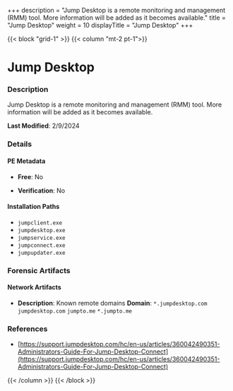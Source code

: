 +++
description = "Jump Desktop is a remote monitoring and management (RMM) tool. More information will be added as it becomes available."
title = "Jump Desktop"
weight = 10
displayTitle = "Jump Desktop"
+++


{{< block "grid-1" >}}
{{< column "mt-2 pt-1">}}

# Jump Desktop


### Description

Jump Desktop is a remote monitoring and management (RMM) tool. More information will be added as it becomes available.



**Last Modified**: 2/9/2024

### Details


#### PE Metadata


- **Free**: No

- **Verification**: No




#### Installation Paths
- `jumpclient.exe`
- `jumpdesktop.exe`
- `jumpservice.exe`
- `jumpconnect.exe`
- `jumpupdater.exe`

### Forensic Artifacts




#### Network Artifacts

- **Description**: Known remote domains
  **Domain**: `*.jumpdesktop.com` `jumpdesktop.com` `jumpto.me` `*.jumpto.me`





### References
- [https://support.jumpdesktop.com/hc/en-us/articles/360042490351-Administrators-Guide-For-Jump-Desktop-Connect](https://support.jumpdesktop.com/hc/en-us/articles/360042490351-Administrators-Guide-For-Jump-Desktop-Connect)



{{< /column >}}
{{< /block >}}
